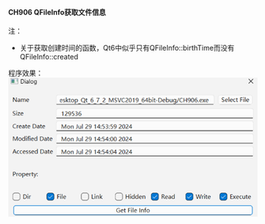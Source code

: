 #### CH906 QFileInfo获取文件信息

注：
* 关于获取创建时间的函数，Qt6中似乎只有QFileInfo::birthTime而没有QFileInfo::created

程序效果：
![](./demo.png)
